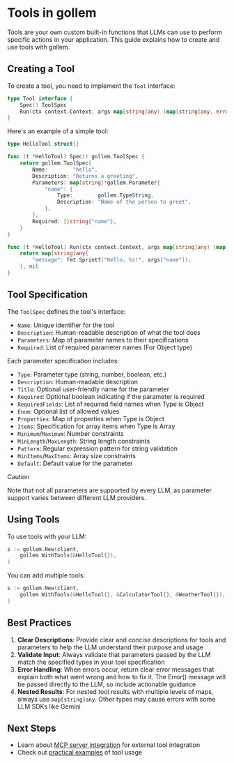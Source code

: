 # Tools in gollem

Tools are your own custom built-in functions that LLMs can use to perform specific actions in your application. This guide explains how to create and use tools with gollem.

## Creating a Tool

To create a tool, you need to implement the `Tool` interface:

```go
type Tool interface {
    Spec() ToolSpec
    Run(ctx context.Context, args map[string]any) (map[string]any, error)
}
```

Here's an example of a simple tool:

```go
type HelloTool struct{}

func (t *HelloTool) Spec() gollem.ToolSpec {
    return gollem.ToolSpec{
        Name:        "hello",
        Description: "Returns a greeting",
        Parameters: map[string]*gollem.Parameter{
            "name": {
                Type:        gollem.TypeString,
                Description: "Name of the person to greet",
            },
        },
        Required: []string{"name"},
    }
}

func (t *HelloTool) Run(ctx context.Context, args map[string]any) (map[string]any, error) {
    return map[string]any{
        "message": fmt.Sprintf("Hello, %s!", args["name"]),
    }, nil
}
```

## Tool Specification

The `ToolSpec` defines the tool's interface:

- `Name`: Unique identifier for the tool
- `Description`: Human-readable description of what the tool does
- `Parameters`: Map of parameter names to their specifications
- `Required`: List of required parameter names (For Object type)

Each parameter specification includes:
- `Type`: Parameter type (string, number, boolean, etc.)
- `Description`: Human-readable description
- `Title`: Optional user-friendly name for the parameter
- `Required`: Optional boolean indicating if the parameter is required
- `RequiredFields`: List of required field names when Type is Object
- `Enum`: Optional list of allowed values
- `Properties`: Map of properties when Type is Object
- `Items`: Specification for array items when Type is Array
- `Minimum`/`Maximum`: Number constraints
- `MinLength`/`MaxLength`: String length constraints
- `Pattern`: Regular expression pattern for string validation
- `MinItems`/`MaxItems`: Array size constraints
- `Default`: Default value for the parameter

> [!CAUTION]
> Note that not all parameters are supported by every LLM, as parameter support varies between different LLM providers.

## Using Tools

To use tools with your LLM:

```go
s := gollem.New(client,
    gollem.WithTools(&HelloTool{}),
)
```

You can add multiple tools:

```go
s := gollem.New(client,
    gollem.WithTools(&HelloTool{}, &CalculatorTool{}, &WeatherTool{}),
)
```

## Best Practices

1. **Clear Descriptions**: Provide clear and concise descriptions for tools and parameters to help the LLM understand their purpose and usage
2. **Validate Input**: Always validate that parameters passed by the LLM match the specified types in your tool specification
3. **Error Handling**: When errors occur, return clear error messages that explain both what went wrong and how to fix it. The Error() message will be passed directly to the LLM, so include actionable guidance
4. **Nested Results**: For nested tool results with multiple levels of maps, always use `map[string]any`. Other types may cause errors with some LLM SDKs like Gemini

## Next Steps

- Learn about [MCP server integration](mcp.md) for external tool integration
- Check out [practical examples](examples.md) of tool usage
